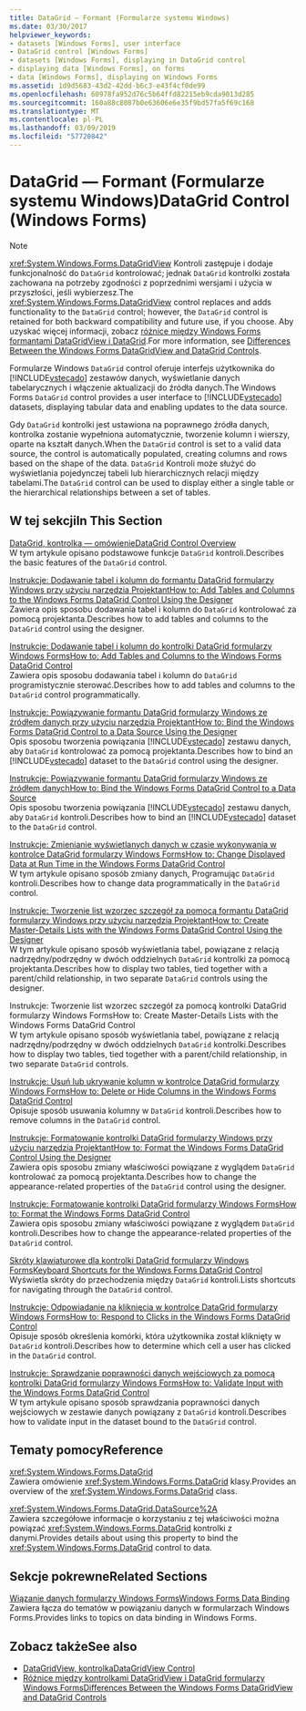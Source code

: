```yaml
---
title: DataGrid — Formant (Formularze systemu Windows)
ms.date: 03/30/2017
helpviewer_keywords:
- datasets [Windows Forms], user interface
- DataGrid control [Windows Forms]
- datasets [Windows Forms], displaying in DataGrid control
- displaying data [Windows Forms], on forms
- data [Windows Forms], displaying on Windows Forms
ms.assetid: 1d9d5683-43d2-42dd-b6c3-e43f4cf0de99
ms.openlocfilehash: 60978fa952d76c5b64ffd82215eb9cda9013d285
ms.sourcegitcommit: 160a88c8087b0e63606e6e35f9bd57fa5f69c168
ms.translationtype: MT
ms.contentlocale: pl-PL
ms.lasthandoff: 03/09/2019
ms.locfileid: "57720842"
---
```

# <a name="datagrid-control-windows-forms"></a><span data-ttu-id="5c700-102">DataGrid — Formant (Formularze systemu Windows)</span><span class="sxs-lookup"><span data-stu-id="5c700-102">DataGrid Control (Windows Forms)</span></span>
> [!NOTE]
>  <span data-ttu-id="5c700-103"><xref:System.Windows.Forms.DataGridView> Kontroli zastępuje i dodaje funkcjonalność do `DataGrid` kontrolować; jednak `DataGrid` kontrolki została zachowana na potrzeby zgodności z poprzednimi wersjami i użycia w przyszłości, jeśli wybierzesz.</span><span class="sxs-lookup"><span data-stu-id="5c700-103">The <xref:System.Windows.Forms.DataGridView> control replaces and adds functionality to the `DataGrid` control; however, the `DataGrid` control is retained for both backward compatibility and future use, if you choose.</span></span> <span data-ttu-id="5c700-104">Aby uzyskać więcej informacji, zobacz [różnice między Windows Forms formantami DataGridView i DataGrid](differences-between-the-windows-forms-datagridview-and-datagrid-controls.md).</span><span class="sxs-lookup"><span data-stu-id="5c700-104">For more information, see [Differences Between the Windows Forms DataGridView and DataGrid Controls](differences-between-the-windows-forms-datagridview-and-datagrid-controls.md).</span></span>  
  
 <span data-ttu-id="5c700-105">Formularze Windows `DataGrid` control oferuje interfejs użytkownika do [!INCLUDE[vstecado](../../../../includes/vstecado-md.md)] zestawów danych, wyświetlanie danych tabelarycznych i włączenie aktualizacji do źródła danych.</span><span class="sxs-lookup"><span data-stu-id="5c700-105">The Windows Forms `DataGrid` control provides a user interface to [!INCLUDE[vstecado](../../../../includes/vstecado-md.md)] datasets, displaying tabular data and enabling updates to the data source.</span></span>  
  
 <span data-ttu-id="5c700-106">Gdy `DataGrid` kontrolki jest ustawiona na poprawnego źródła danych, kontrolka zostanie wypełniona automatycznie, tworzenie kolumn i wierszy, oparte na kształt danych.</span><span class="sxs-lookup"><span data-stu-id="5c700-106">When the `DataGrid` control is set to a valid data source, the control is automatically populated, creating columns and rows based on the shape of the data.</span></span> <span data-ttu-id="5c700-107">`DataGrid` Kontroli może służyć do wyświetlania pojedynczej tabeli lub hierarchicznych relacji między tabelami.</span><span class="sxs-lookup"><span data-stu-id="5c700-107">The `DataGrid` control can be used to display either a single table or the hierarchical relationships between a set of tables.</span></span>  
  
## <a name="in-this-section"></a><span data-ttu-id="5c700-108">W tej sekcji</span><span class="sxs-lookup"><span data-stu-id="5c700-108">In This Section</span></span>  
 [<span data-ttu-id="5c700-109">DataGrid, kontrolka — omówienie</span><span class="sxs-lookup"><span data-stu-id="5c700-109">DataGrid Control Overview</span></span>](datagrid-control-overview-windows-forms.md)  
 <span data-ttu-id="5c700-110">W tym artykule opisano podstawowe funkcje `DataGrid` kontroli.</span><span class="sxs-lookup"><span data-stu-id="5c700-110">Describes the basic features of the `DataGrid` control.</span></span>  
  
 [<span data-ttu-id="5c700-111">Instrukcje: Dodawanie tabel i kolumn do formantu DataGrid formularzy Windows przy użyciu narzędzia Projektant</span><span class="sxs-lookup"><span data-stu-id="5c700-111">How to: Add Tables and Columns to the Windows Forms DataGrid Control Using the Designer</span></span>](add-tables-and-columns-to-wf-datagrid-control-using-the-designer.md)  
 <span data-ttu-id="5c700-112">Zawiera opis sposobu dodawania tabel i kolumn do `DataGrid` kontrolować za pomocą projektanta.</span><span class="sxs-lookup"><span data-stu-id="5c700-112">Describes how to add tables and columns to the `DataGrid` control using the designer.</span></span>  
  
 [<span data-ttu-id="5c700-113">Instrukcje: Dodawanie tabel i kolumn do kontrolki DataGrid formularzy Windows Forms</span><span class="sxs-lookup"><span data-stu-id="5c700-113">How to: Add Tables and Columns to the Windows Forms DataGrid Control</span></span>](how-to-add-tables-and-columns-to-the-windows-forms-datagrid-control.md)  
 <span data-ttu-id="5c700-114">Zawiera opis sposobu dodawania tabel i kolumn do `DataGrid` programistycznie sterować.</span><span class="sxs-lookup"><span data-stu-id="5c700-114">Describes how to add tables and columns to the `DataGrid` control programmatically.</span></span>  
  
 [<span data-ttu-id="5c700-115">Instrukcje: Powiązywanie formantu DataGrid formularzy Windows ze źródłem danych przy użyciu narzędzia Projektant</span><span class="sxs-lookup"><span data-stu-id="5c700-115">How to: Bind the Windows Forms DataGrid Control to a Data Source Using the Designer</span></span>](bind-wf-datagrid-control-to-a-data-source-using-the-designer.md)  
 <span data-ttu-id="5c700-116">Opis sposobu tworzenia powiązania [!INCLUDE[vstecado](../../../../includes/vstecado-md.md)] zestawu danych, aby `DataGrid` kontrolować za pomocą projektanta.</span><span class="sxs-lookup"><span data-stu-id="5c700-116">Describes how to bind an [!INCLUDE[vstecado](../../../../includes/vstecado-md.md)] dataset to the `DataGrid` control using the designer.</span></span>  
  
 [<span data-ttu-id="5c700-117">Instrukcje: Powiązywanie formantu DataGrid formularzy Windows ze źródłem danych</span><span class="sxs-lookup"><span data-stu-id="5c700-117">How to: Bind the Windows Forms DataGrid Control to a Data Source</span></span>](how-to-bind-the-windows-forms-datagrid-control-to-a-data-source.md)  
 <span data-ttu-id="5c700-118">Opis sposobu tworzenia powiązania [!INCLUDE[vstecado](../../../../includes/vstecado-md.md)] zestawu danych, aby `DataGrid` kontroli.</span><span class="sxs-lookup"><span data-stu-id="5c700-118">Describes how to bind an [!INCLUDE[vstecado](../../../../includes/vstecado-md.md)] dataset to the `DataGrid` control.</span></span>  
  
 [<span data-ttu-id="5c700-119">Instrukcje: Zmienianie wyświetlanych danych w czasie wykonywania w kontrolce DataGrid formularzy Windows Forms</span><span class="sxs-lookup"><span data-stu-id="5c700-119">How to: Change Displayed Data at Run Time in the Windows Forms DataGrid Control</span></span>](change-displayed-data-at-run-time-wf-datagrid-control.md)  
 <span data-ttu-id="5c700-120">W tym artykule opisano sposób zmiany danych, Programując `DataGrid` kontroli.</span><span class="sxs-lookup"><span data-stu-id="5c700-120">Describes how to change data programmatically in the `DataGrid` control.</span></span>  
  
 [<span data-ttu-id="5c700-121">Instrukcje: Tworzenie list wzorzec szczegół za pomocą formantu DataGrid formularzy Windows przy użyciu narzędzia Projektant</span><span class="sxs-lookup"><span data-stu-id="5c700-121">How to: Create Master-Details Lists with the Windows Forms DataGrid Control Using the Designer</span></span>](create-master-details-lists-with-wf-datagrid-control-using-the-designer.md)  
 <span data-ttu-id="5c700-122">W tym artykule opisano sposób wyświetlania tabel, powiązane z relacją nadrzędny/podrzędny w dwóch oddzielnych `DataGrid` kontrolki za pomocą projektanta.</span><span class="sxs-lookup"><span data-stu-id="5c700-122">Describes how to display two tables, tied together with a parent/child relationship, in two separate `DataGrid` controls using the designer.</span></span>  
  
 <span data-ttu-id="5c700-123">Instrukcje: Tworzenie list wzorzec szczegół za pomocą kontrolki DataGrid formularzy Windows Forms</span><span class="sxs-lookup"><span data-stu-id="5c700-123">How to: Create Master-Details Lists with the Windows Forms DataGrid Control</span></span>  
 <span data-ttu-id="5c700-124">W tym artykule opisano sposób wyświetlania tabel, powiązane z relacją nadrzędny/podrzędny w dwóch oddzielnych `DataGrid` kontrolki.</span><span class="sxs-lookup"><span data-stu-id="5c700-124">Describes how to display two tables, tied together with a parent/child relationship, in two separate `DataGrid` controls.</span></span>  
  
 [<span data-ttu-id="5c700-125">Instrukcje: Usuń lub ukrywanie kolumn w kontrolce DataGrid formularzy Windows Forms</span><span class="sxs-lookup"><span data-stu-id="5c700-125">How to: Delete or Hide Columns in the Windows Forms DataGrid Control</span></span>](how-to-delete-or-hide-columns-in-the-windows-forms-datagrid-control.md)  
 <span data-ttu-id="5c700-126">Opisuje sposób usuwania kolumny w `DataGrid` kontroli.</span><span class="sxs-lookup"><span data-stu-id="5c700-126">Describes how to remove columns in the `DataGrid` control.</span></span>  
  
 [<span data-ttu-id="5c700-127">Instrukcje: Formatowanie kontrolki DataGrid formularzy Windows przy użyciu narzędzia Projektant</span><span class="sxs-lookup"><span data-stu-id="5c700-127">How to: Format the Windows Forms DataGrid Control Using the Designer</span></span>](how-to-format-the-windows-forms-datagrid-control-using-the-designer.md)  
 <span data-ttu-id="5c700-128">Zawiera opis sposobu zmiany właściwości powiązane z wyglądem `DataGrid` kontrolować za pomocą projektanta.</span><span class="sxs-lookup"><span data-stu-id="5c700-128">Describes how to change the appearance-related properties of the `DataGrid` control using the designer.</span></span>  
  
 [<span data-ttu-id="5c700-129">Instrukcje: Formatowanie kontrolki DataGrid formularzy Windows Forms</span><span class="sxs-lookup"><span data-stu-id="5c700-129">How to: Format the Windows Forms DataGrid Control</span></span>](how-to-format-the-windows-forms-datagrid-control.md)  
 <span data-ttu-id="5c700-130">Zawiera opis sposobu zmiany właściwości powiązane z wyglądem `DataGrid` kontroli.</span><span class="sxs-lookup"><span data-stu-id="5c700-130">Describes how to change the appearance-related properties of the `DataGrid` control.</span></span>  
  
 [<span data-ttu-id="5c700-131">Skróty klawiaturowe dla kontrolki DataGrid formularzy Windows Forms</span><span class="sxs-lookup"><span data-stu-id="5c700-131">Keyboard Shortcuts for the Windows Forms DataGrid Control</span></span>](keyboard-shortcuts-for-the-windows-forms-datagrid-control.md)  
 <span data-ttu-id="5c700-132">Wyświetla skróty do przechodzenia między `DataGrid` kontroli.</span><span class="sxs-lookup"><span data-stu-id="5c700-132">Lists shortcuts for navigating through the `DataGrid` control.</span></span>  
  
 [<span data-ttu-id="5c700-133">Instrukcje: Odpowiadanie na kliknięcia w kontrolce DataGrid formularzy Windows Forms</span><span class="sxs-lookup"><span data-stu-id="5c700-133">How to: Respond to Clicks in the Windows Forms DataGrid Control</span></span>](how-to-respond-to-clicks-in-the-windows-forms-datagrid-control.md)  
 <span data-ttu-id="5c700-134">Opisuje sposób określenia komórki, która użytkownika został kliknięty w `DataGrid` kontroli.</span><span class="sxs-lookup"><span data-stu-id="5c700-134">Describes how to determine which cell a user has clicked in the `DataGrid` control.</span></span>  
  
 [<span data-ttu-id="5c700-135">Instrukcje: Sprawdzanie poprawności danych wejściowych za pomocą kontrolki DataGrid formularzy Windows Forms</span><span class="sxs-lookup"><span data-stu-id="5c700-135">How to: Validate Input with the Windows Forms DataGrid Control</span></span>](how-to-validate-input-with-the-windows-forms-datagrid-control.md)  
 <span data-ttu-id="5c700-136">W tym artykule opisano sposób sprawdzania poprawności danych wejściowych w zestawie danych powiązany z `DataGrid` kontroli.</span><span class="sxs-lookup"><span data-stu-id="5c700-136">Describes how to validate input in the dataset bound to the `DataGrid` control.</span></span>  
  
## <a name="reference"></a><span data-ttu-id="5c700-137">Tematy pomocy</span><span class="sxs-lookup"><span data-stu-id="5c700-137">Reference</span></span>  
 <xref:System.Windows.Forms.DataGrid>  
 <span data-ttu-id="5c700-138">Zawiera omówienie <xref:System.Windows.Forms.DataGrid> klasy.</span><span class="sxs-lookup"><span data-stu-id="5c700-138">Provides an overview of the <xref:System.Windows.Forms.DataGrid> class.</span></span>  
  
 <xref:System.Windows.Forms.DataGrid.DataSource%2A>  
 <span data-ttu-id="5c700-139">Zawiera szczegółowe informacje o korzystaniu z tej właściwości można powiązać <xref:System.Windows.Forms.DataGrid> kontrolki z danymi.</span><span class="sxs-lookup"><span data-stu-id="5c700-139">Provides details about using this property to bind the <xref:System.Windows.Forms.DataGrid> control to data.</span></span>  
  
## <a name="related-sections"></a><span data-ttu-id="5c700-140">Sekcje pokrewne</span><span class="sxs-lookup"><span data-stu-id="5c700-140">Related Sections</span></span>  
 [<span data-ttu-id="5c700-141">Wiązanie danych formularzy Windows Forms</span><span class="sxs-lookup"><span data-stu-id="5c700-141">Windows Forms Data Binding</span></span>](../windows-forms-data-binding.md)  
 <span data-ttu-id="5c700-142">Zawiera łącza do tematów w powiązaniu danych w formularzach Windows Forms.</span><span class="sxs-lookup"><span data-stu-id="5c700-142">Provides links to topics on data binding in Windows Forms.</span></span>  
  
## <a name="see-also"></a><span data-ttu-id="5c700-143">Zobacz także</span><span class="sxs-lookup"><span data-stu-id="5c700-143">See also</span></span>
- [<span data-ttu-id="5c700-144">DataGridView, kontrolka</span><span class="sxs-lookup"><span data-stu-id="5c700-144">DataGridView Control</span></span>](datagridview-control-windows-forms.md)
- [<span data-ttu-id="5c700-145">Różnice między kontrolkami DataGridView i DataGrid formularzy Windows Forms</span><span class="sxs-lookup"><span data-stu-id="5c700-145">Differences Between the Windows Forms DataGridView and DataGrid Controls</span></span>](differences-between-the-windows-forms-datagridview-and-datagrid-controls.md)
